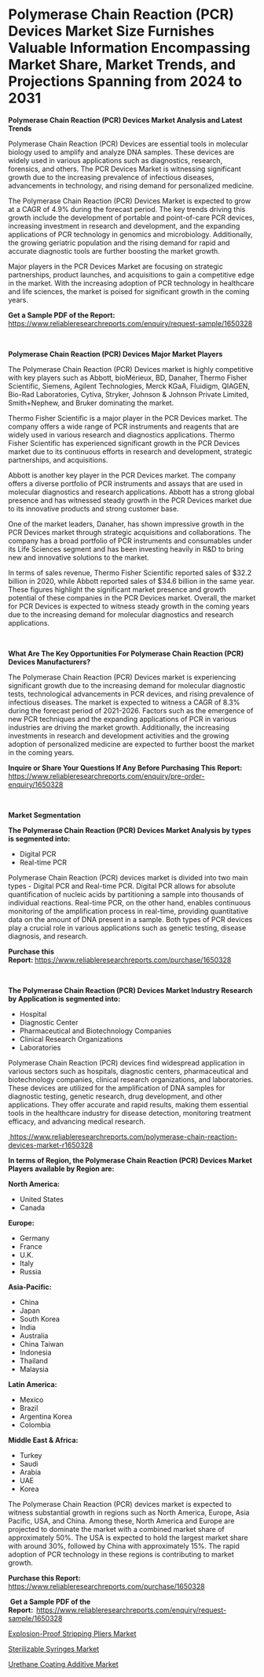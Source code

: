 <p><h1>Polymerase Chain Reaction (PCR) Devices Market Size Furnishes Valuable Information Encompassing Market Share, Market Trends, and Projections Spanning from 2024 to 2031</h1></p><p><strong>Polymerase Chain Reaction (PCR) Devices Market Analysis and Latest Trends</strong></p>
<p><p>Polymerase Chain Reaction (PCR) Devices are essential tools in molecular biology used to amplify and analyze DNA samples. These devices are widely used in various applications such as diagnostics, research, forensics, and others. The PCR Devices Market is witnessing significant growth due to the increasing prevalence of infectious diseases, advancements in technology, and rising demand for personalized medicine.</p><p>The Polymerase Chain Reaction (PCR) Devices Market is expected to grow at a CAGR of 4.9% during the forecast period. The key trends driving this growth include the development of portable and point-of-care PCR devices, increasing investment in research and development, and the expanding applications of PCR technology in genomics and microbiology. Additionally, the growing geriatric population and the rising demand for rapid and accurate diagnostic tools are further boosting the market growth.</p><p>Major players in the PCR Devices Market are focusing on strategic partnerships, product launches, and acquisitions to gain a competitive edge in the market. With the increasing adoption of PCR technology in healthcare and life sciences, the market is poised for significant growth in the coming years.</p></p>
<p><strong>Get a Sample PDF of the Report:&nbsp;</strong> <a href="https://www.reliableresearchreports.com/enquiry/request-sample/1650328">https://www.reliableresearchreports.com/enquiry/request-sample/1650328</a></p>
<p>&nbsp;</p>
<p><strong>Polymerase Chain Reaction (PCR) Devices Major Market Players</strong></p>
<p><p>The Polymerase Chain Reaction (PCR) Devices market is highly competitive with key players such as Abbott, bioMérieux, BD, Danaher, Thermo Fisher Scientific, Siemens, Agilent Technologies, Merck KGaA, Fluidigm, QIAGEN, Bio-Rad Laboratories, Cytiva, Stryker, Johnson & Johnson Private Limited, Smith+Nephew, and Bruker dominating the market.</p><p>Thermo Fisher Scientific is a major player in the PCR Devices market. The company offers a wide range of PCR instruments and reagents that are widely used in various research and diagnostics applications. Thermo Fisher Scientific has experienced significant growth in the PCR Devices market due to its continuous efforts in research and development, strategic partnerships, and acquisitions.</p><p>Abbott is another key player in the PCR Devices market. The company offers a diverse portfolio of PCR instruments and assays that are used in molecular diagnostics and research applications. Abbott has a strong global presence and has witnessed steady growth in the PCR Devices market due to its innovative products and strong customer base.</p><p>One of the market leaders, Danaher, has shown impressive growth in the PCR Devices market through strategic acquisitions and collaborations. The company has a broad portfolio of PCR instruments and consumables under its Life Sciences segment and has been investing heavily in R&D to bring new and innovative solutions to the market.</p><p>In terms of sales revenue, Thermo Fisher Scientific reported sales of $32.2 billion in 2020, while Abbott reported sales of $34.6 billion in the same year. These figures highlight the significant market presence and growth potential of these companies in the PCR Devices market. Overall, the market for PCR Devices is expected to witness steady growth in the coming years due to the increasing demand for molecular diagnostics and research applications.</p></p>
<p>&nbsp;</p>
<p><strong>What Are The Key Opportunities For Polymerase Chain Reaction (PCR) Devices Manufacturers?</strong></p>
<p><p>The Polymerase Chain Reaction (PCR) Devices market is experiencing significant growth due to the increasing demand for molecular diagnostic tests, technological advancements in PCR devices, and rising prevalence of infectious diseases. The market is expected to witness a CAGR of 8.3% during the forecast period of 2021-2026. Factors such as the emergence of new PCR techniques and the expanding applications of PCR in various industries are driving the market growth. Additionally, the increasing investments in research and development activities and the growing adoption of personalized medicine are expected to further boost the market in the coming years.</p></p>
<p><strong>Inquire or Share Your Questions If Any Before Purchasing This Report:</strong> <a href="https://www.reliableresearchreports.com/enquiry/pre-order-enquiry/1650328">https://www.reliableresearchreports.com/enquiry/pre-order-enquiry/1650328</a></p>
<p>&nbsp;</p>
<p><strong>Market Segmentation</strong></p>
<p><strong>The Polymerase Chain Reaction (PCR) Devices Market Analysis by types is segmented into:</strong></p>
<p><ul><li>Digital PCR</li><li>Real-time PCR</li></ul></p>
<p><p>Polymerase Chain Reaction (PCR) devices market is divided into two main types - Digital PCR and Real-time PCR. Digital PCR allows for absolute quantification of nucleic acids by partitioning a sample into thousands of individual reactions. Real-time PCR, on the other hand, enables continuous monitoring of the amplification process in real-time, providing quantitative data on the amount of DNA present in a sample. Both types of PCR devices play a crucial role in various applications such as genetic testing, disease diagnosis, and research.</p></p>
<p><strong>Purchase this Report:&nbsp;</strong><a href="https://www.reliableresearchreports.com/purchase/1650328">https://www.reliableresearchreports.com/purchase/1650328</a></p>
<p>&nbsp;</p>
<p><strong>The Polymerase Chain Reaction (PCR) Devices Market Industry Research by Application is segmented into:</strong></p>
<p><ul><li>Hospital</li><li>Diagnostic Center</li><li>Pharmaceutical and Biotechnology Companies</li><li>Clinical Research Organizations</li><li>Laboratories</li></ul></p>
<p><p>Polymerase Chain Reaction (PCR) devices find widespread application in various sectors such as hospitals, diagnostic centers, pharmaceutical and biotechnology companies, clinical research organizations, and laboratories. These devices are utilized for the amplification of DNA samples for diagnostic testing, genetic research, drug development, and other applications. They offer accurate and rapid results, making them essential tools in the healthcare industry for disease detection, monitoring treatment efficacy, and advancing medical research.</p></p>
<p><a href="https://www.reliableresearchreports.com/polymerase-chain-reaction-devices-market-r1650328">&nbsp;https://www.reliableresearchreports.com/polymerase-chain-reaction-devices-market-r1650328</a></p>
<p><strong>In terms of Region, the Polymerase Chain Reaction (PCR) Devices Market Players available by Region are:</strong></p>
<p>
    <p> <strong> North America: </strong>
        <ul>
            <li>United States</li>
            <li>Canada</li>
        </ul>
        </p> 
    <p> <strong> Europe: </strong>
        <ul>
            <li>Germany</li>
            <li>France</li>
            <li>U.K.</li>
            <li>Italy</li>
            <li>Russia</li>
        </ul>
        </p> 
    <p> <strong> Asia-Pacific: </strong>
        <ul>
            <li>China</li>
            <li>Japan</li>
            <li>South Korea</li>
            <li>India</li>
            <li>Australia</li>
            <li>China Taiwan</li>
            <li>Indonesia</li>
            <li>Thailand</li>
            <li>Malaysia</li>
        </ul>
        </p> 
    <p> <strong> Latin America: </strong>
        <ul>
            <li>Mexico</li>
            <li>Brazil</li>
            <li>Argentina Korea</li>
            <li>Colombia</li>
        </ul>
        </p> 
    <p> <strong> Middle East & Africa: </strong>
        <ul>
            <li>Turkey</li>
            <li>Saudi</li>
            <li>Arabia</li>
            <li>UAE</li>
            <li>Korea</li>
        </ul>
    </p>
    </p>
<p><p>The Polymerase Chain Reaction (PCR) devices market is expected to witness substantial growth in regions such as North America, Europe, Asia Pacific, USA, and China. Among these, North America and Europe are projected to dominate the market with a combined market share of approximately 50%. The USA is expected to hold the largest market share with around 30%, followed by China with approximately 15%. The rapid adoption of PCR technology in these regions is contributing to market growth.</p></p>
<p><strong>Purchase this Report: </strong><a href="https://www.reliableresearchreports.com/purchase/1650328">https://www.reliableresearchreports.com/purchase/1650328</a></p>
<p>&nbsp;<strong>Get a Sample PDF of the Report:&nbsp;&nbsp;</strong><a href="https://www.reliableresearchreports.com/enquiry/request-sample/1650328">https://www.reliableresearchreports.com/enquiry/request-sample/1650328</a></p>
<p><strong></strong></p>
<p><p><a href="https://github.com/juancolorado15/Market-Research-Report-List-3/blob/main/explosion-proof-stripping-pliers-market.md">Explosion-Proof Stripping Pliers Market</a></p><p><a href="https://github.com/Glendatilghmankmgz0rbhwpy/Market-Research-Report-List-3/blob/main/sterilizable-syringes-market.md">Sterilizable Syringes Market</a></p><p><a href="https://github.com/dx0328/Market-Research-Report-List-3/blob/main/urethane-coating-additive-market.md">Urethane Coating Additive Market</a></p></p>